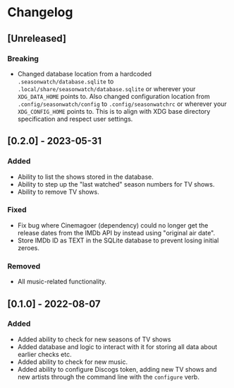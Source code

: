 # Changelog

## [Unreleased]

### Breaking

- Changed database location from a hardcoded `.seasonwatch/database.sqlite` to
  `.local/share/seasonwatch/database.sqlite` or wherever your `XDG_DATA_HOME`
  points to. Also changed configuration location from
  `.config/seasonwatch/config` to `.config/seasonwatchrc` or wherever your
  `XDG_CONFIG_HOME` points to. This is to align with XDG base directory
  specification and respect user settings.

## [0.2.0] - 2023-05-31

### Added

- Ability to list the shows stored in the database.
- Ability to step up the "last watched" season numbers for TV shows.
- Ability to remove TV shows.

### Fixed

- Fix bug where Cinemagoer (dependency) could no longer get the release dates
  from the IMDb API by instead using "original air date".
- Store IMDb ID as TEXT in the SQLite database to prevent losing initial zeroes.

### Removed

- All music-related functionality.

## [0.1.0] - 2022-08-07

### Added

- Added ability to check for new seasons of TV shows
- Added database and logic to interact with it for storing all data about
  earlier checks etc.
- Added ability to check for new music.
- Added ability to configure Discogs token, adding new TV shows and new artists
  through the command line with the `configure` verb.
